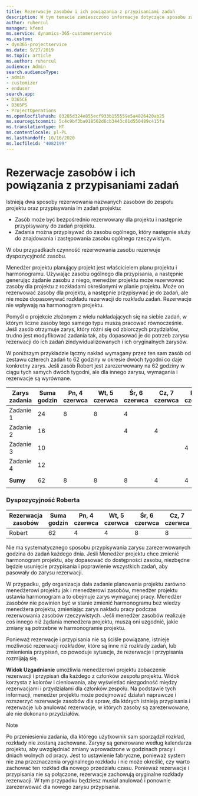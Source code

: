 ```yaml
---
title: Rezerwacje zasobów i ich powiązania z przypisaniami zadań
description: W tym temacie zamieszczono informacje dotyczące sposobu zarządzania nazwanymi zasobami, rezerwacjami zasobów i przypisaniami zadań oraz relacji między tymi encjami.
author: ruhercul
manager: kfend
ms.service: dynamics-365-customerservice
ms.custom:
- dyn365-projectservice
ms.date: 9/27/2019
ms.topic: article
ms.author: ruhercul
audience: Admin
search.audienceType:
- admin
- customizer
- enduser
search.app:
- D365CE
- D365PS
- ProjectOperations
ms.openlocfilehash: 03285d324e855ecf933b155559e5a4826420ab25
ms.sourcegitcommit: 5c4c9bf3ba018562d6cb3443c01d550489c415fa
ms.translationtype: HT
ms.contentlocale: pl-PL
ms.lasthandoff: 10/16/2020
ms.locfileid: "4082199"
---
```

# <a name="resource-bookings-and-how-they-relate-to-task-assignments"></a>Rezerwacje zasobów i ich powiązania z przypisaniami zadań


Istnieją dwa sposoby rezerwowania nazwanych zasobów do zespołu projektu oraz przypisywania im zadań projektu:

- Zasób może być bezpośrednio rezerwowany dla projektu i następnie przypisywany do zadań projektu.
- Zadania można przypisywać do zasobu ogólnego, który następnie służy do znajdowania i zastępowania zasobu ogólnego rzeczywistym. 

W obu przypadkach czynność rezerwowania zasobu rezerwuje dyspozycyjność zasobu.

Menedżer projektu planujący projekt jest właścicielem planu projektu i harmonogramu. Używając zasobu ogólnego dla przypisania, a następnie generując żądanie zasobu z niego, menedżer projektu może rezerwować zasoby dla projektu z rozkładami określonymi w planie projektu. Może on rezerwować zasoby dla projektu, a następnie przypisywać je do zadań, ale nie może dopasowywać rozkładu rezerwacji do rozkładu zadań. Rezerwacje nie wpływają na harmonogram projektu.

Pomyśl o projekcie złożonym z wielu nakładających się na siebie zadań, w którym liczne zasoby tego samego typu muszą pracować równocześnie. Jeśli zasób otrzymuje zarys, który różni się od zbiorczych przydziałów, trudno jest modyfikować zadania tak, aby dopasować je do potrzeb zarysu rezerwacji do ich zadań zindywidualizowanych i ich oryginalnych zarysów.

W poniższym przykładzie łączny nakład wymagany przez ten sam zasób od zestawu czterech zadań to 62 godziny w okresie dwóch tygodni co daje konkretny zarys. Jeśli zasób Robert jest zarezerwowany na 62 godziny w ciągu tych samych dwóch tygodni, ale dla innego zarysu, wymagania i rezerwacje są wyrównane.

| **Zarys zadania**    | **Suma godzin** | Pn, 4 czerwca | Wt, 5 czerwca | Śr, 6 czerwca | Cz, 7 czerwca | Pt, 8 czerwca | Sob, 9 czerwca | Nd, 10 czerwca | Pn, 11 czerwca | Wt, 12 czerwca | Śr, 13 czerwca | Cz, 14 czerwca | Pt, 15 czerwca |
|----------------------|-----------------|--------|--------|--------|--------|--------|--------|---------|---------|---------|---------|---------|---------|
| Zadanie 1               | 24              | 8      | 8      | 4      |        |        |        |         |         |         | 4       |         |         |
| Zadanie 2               | 16              |        |        | 4      | 4      |        |        |         | 8       |         |         |         |         |
| Zadanie 3               | 10              |        |        |        |        | 4      |        |         |         | 4       |         | 2       |         |
| Zadanie 4               | 12              |        |        |        |        |        |        |         |         |         | 4       |         | 8       |
|                      |                 |        |        |        |        |        |        |         |         |         |         |         |         |
| **Sumy**           | 62              | 8      | 8      | 8      | 4      | 4      |        |         | 8       | 4       | 8       | 2       | 8       |
|                      |                 |        |        |        |        |        |        |         |         |         |         |

### <a name="bobs-availability"></a>Dyspozycyjność Roberta
| **Rezerwacja zasobów** | **Suma godzin** | Pn, 4 czerwca | Wt, 5 czerwca | Śr, 6 czerwca | Cz, 7 czerwca | Pt, 8 czerwca | Sob, 9 czerwca | Nd, 10 czerwca | Pn, 11 czerwca | Wt, 12 czerwca | Śr, 13 czerwca | Cz, 14 czerwca | Pt, 15 czerwca |
|------------------------|-----------------|--------|--------|--------|--------|--------|--------|---------|---------|---------|---------|---------|---------|
| Robert                    | 62              | 4      | 4      | 8      | 8      | 8      |        |         | 4       | 4       | 8       | 8       | 6       |

Nie ma systematycznego sposobu przypisywania zarysu zarezerwowanych godzina do zadań każdego dnia. Jeśli Menedżer projektu chce zmienić harmonogram projektu, aby dopasować do dostępności zasobu, niezbędne będzie usunięcie przypisania i poprawienie wszystkich zadań, aby pasowały do zarysu rezerwacji.

W przypadku, gdy organizacja dała zadanie planowania projektu zarówno menedżerowi projektu jak i menedżerowi zasobów, menedżer projektu ustawia harmonogram a to obejmuje zarys wymaganej pracy. Menedżer zasobów nie powinien być w stanie zmienić harmonogramu bez wiedzy menedżera projektu, zmieniając zarys nakładu pracy podczas rezerwowania zasobów rzeczywistych. Jeśli menedżer zasobów realizuje coś innego niż żądania menedżera projektu, muszą oni uzgodnić, jakie zmiany są potrzebne w harmonogramie projektu.

Ponieważ rezerwacje i przypisania nie są ściśle powiązane, istnieje możliwość rezerwacji rozkładów, które są inne niż rozkłady zadań, lub zmienienia przypisań, co powoduje sytuacje, że rezerwacje i przypisania rozmijają się.

**Widok Uzgadnianie** umożliwia menedżerowi projektu zobaczenie rezerwacji i przypisań dla każdego z członków zespołu projektu. Widok korzysta z kolorów i cieniowania, aby wyświetlać niezgodność między rezerwacjami i przydziałami dla członków zespołu. Na podstawie tych informacji, menedżer projektu może podejmować działań naprawcze i rozszerzyć rezerwacje zasobów dla spraw, dla których istnieją przypisania i rezerwacje lub anulować rezerwacje, w których zasoby są zarezerwowane, ale nie dokonano przydziałów.

> [!NOTE]
> Po przeniesieniu zadania, dla którego użytkownik sam sporządził rozkład, rozkłady nie zostaną zachowane. Zarysy są generowane według kalendarza projektu, aby uwzględniać zmiany wprowadzone w godzinach pracy i dniach wolnych od pracy. Jest to ustawienie fabryczne, ponieważ system nie zna przeznaczenia oryginalnego rozkładu i nie może określić, czy warto zachować ten rozkład dla nowego przedziału czasu. Ponieważ rezerwacje i przypisania nie są połączone, rezerwacje zachowują oryginalne rozkłady rezerwacji. W tym przypadku będziesz musiał anulować i ponownie zarezerwować dla nowego zarysu przypisania.

